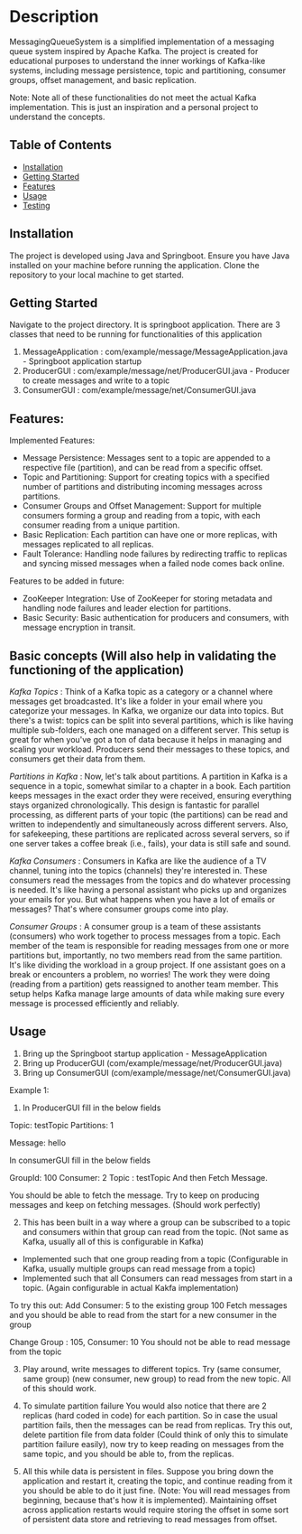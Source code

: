 # Description
MessagingQueueSystem is a simplified implementation of a messaging queue system inspired by Apache Kafka. The project is created for educational purposes to understand the inner workings of Kafka-like systems, including message persistence, topic and partitioning, consumer groups, offset management, and basic replication.

Note: Note all of these functionalities do not meet the actual Kafka implementation. This is just an inspiration and a personal project to understand the concepts.

## Table of Contents
- [Installation](#installation)
- [Getting Started](#getting-started)
- [Features](#features)
- [Usage](#usage)
- [Testing](#testing)

## Installation

The project is developed using Java and Springboot. Ensure you have Java installed on your machine before running the application. Clone the repository to your local machine to get started.

## Getting Started

Navigate to the project directory.
It is springboot application. 
There are 3 classes that need to be running for functionalities of this application
1. MessageApplication : com/example/message/MessageApplication.java - Springboot application startup
2. ProducerGUI : com/example/message/net/ProducerGUI.java - Producer to create messages and write to a topic
3. ConsumerGUI : com/example/message/net/ConsumerGUI.java

## Features:
Implemented Features: 
- Message Persistence: Messages sent to a topic are appended to a respective file (partition), and can be read from a specific offset. 
- Topic and Partitioning: Support for creating topics with a specified number of partitions and distributing incoming messages across partitions.
- Consumer Groups and Offset Management: Support for multiple consumers forming a group and reading from a topic, with each consumer reading from a unique partition. 
- Basic Replication: Each partition can have one or more replicas, with messages replicated to all replicas. 
- Fault Tolerance: Handling node failures by redirecting traffic to replicas and syncing missed messages when a failed node comes back online.
 
Features to be added in future: 
- ZooKeeper Integration: Use of ZooKeeper for storing metadata and handling node failures and leader election for partitions.
- Basic Security: Basic authentication for producers and consumers, with message encryption in transit.

## Basic concepts (Will also help in validating the functioning of the application)


*Kafka Topics* : 
Think of a Kafka topic as a category or a channel where messages get broadcasted. It's like a folder in your email where you categorize your messages. In Kafka, we organize our data into topics. But there's a twist: topics can be split into several partitions, which is like having multiple sub-folders, each one managed on a different server. This setup is great for when you've got a ton of data because it helps in managing and scaling your workload. Producers send their messages to these topics, and consumers get their data from them.

*Partitions in Kafka* : 
Now, let's talk about partitions. A partition in Kafka is a sequence in a topic, somewhat similar to a chapter in a book. Each partition keeps messages in the exact order they were received, ensuring everything stays organized chronologically. This design is fantastic for parallel processing, as different parts of your topic (the partitions) can be read and written to independently and simultaneously across different servers. Also, for safekeeping, these partitions are replicated across several servers, so if one server takes a coffee break (i.e., fails), your data is still safe and sound.

*Kafka Consumers* : 
Consumers in Kafka are like the audience of a TV channel, tuning into the topics (channels) they're interested in. These consumers read the messages from the topics and do whatever processing is needed. It's like having a personal assistant who picks up and organizes your emails for you. But what happens when you have a lot of emails or messages? That's where consumer groups come into play.

*Consumer Groups* : 
A consumer group is a team of these assistants (consumers) who work together to process messages from a topic. Each member of the team is responsible for reading messages from one or more partitions but, importantly, no two members read from the same partition. It's like dividing the workload in a group project. If one assistant goes on a break or encounters a problem, no worries! The work they were doing (reading from a partition) gets reassigned to another team member. This setup helps Kafka manage large amounts of data while making sure every message is processed efficiently and reliably.

## Usage

1. Bring up the Springboot startup application - MessageApplication
2. Bring up ProducerGUI (com/example/message/net/ProducerGUI.java)
3. Bring up ConsumerGUI (com/example/message/net/ConsumerGUI.java)

Example 1: 

1. In ProducerGUI fill in the below fields

Topic: testTopic
Partitions: 1

Message: hello

In consumerGUI fill in the below fields

GroupId: 100
Consumer: 2
Topic : testTopic
And then Fetch Message. 

You
should be able to fetch the message. 
Try to keep on producing messages and keep on fetching messages. (Should work perfectly)

2. This has been built in a way where a group can be subscribed to a topic and consumers within that group can read from the topic.
(Not same as Kafka, usually all of this is configurable in Kafka)
- Implemented such that one group reading from a topic (Configurable in Kafka, usually multiple groups can read message from a topic)
- Implemented such that all Consumers can read messages from start in a topic. (Again configurable in actual Kakfa implementation)

To try this out: 
Add Consumer: 5 to the existing group 100
Fetch messages and you should be able to read from the start for a new consumer in the group

Change Group : 105, Consumer: 10
You should not be able to read message from the topic

3. Play around, write messages to different topics. Try (same consumer, same group) (new consumer, new group) to read from the new topic.
All of this should work.

4. To simulate partition failure
You would also notice that there are 2 replicas (hard coded in code) for each partition. So in case the usual partition fails, then the messages can
be read from replicas.
Try this out, delete partition file from data folder (Could think of only this to simulate partition failure easily), now try to keep reading on messages
from the same topic, and you should be able to, from the replicas.

5. All this while data is persistent in files. Suppose you bring down the application and restart it, creating the topic, and continue reading from it
you should be able to do it just fine. (Note: You will read messages from beginning, because that's how it is implemented).
Maintaining offset across application restarts would require storing the offset in some sort of persistent data store and retrieving to read messages
from offset.
